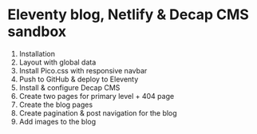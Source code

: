 # Eleventy blog, Netlify & Decap CMS sandbox
1. Installation
2. Layout with global data
3. Install Pico.css with responsive navbar
4. Push to GitHub & deploy to Eleventy
5. Install & configure Decap CMS
6. Create two pages for primary level + 404 page
7. Create the blog pages
8. Create pagination & post navigation for the blog
9. Add images to the blog